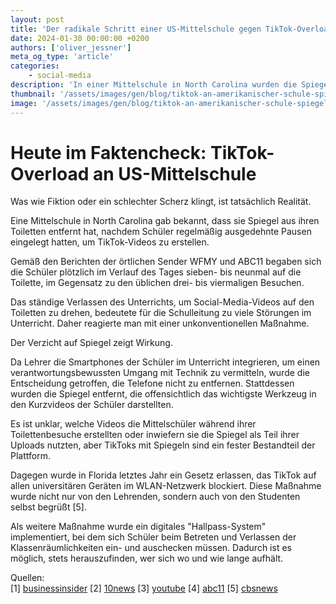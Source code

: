 ```yaml
---
layout: post
title: 'Der radikale Schritt einer US-Mittelschule gegen TikTok-Overload: Spiegel aus Toiletten verbannt!'
date: 2024-01-30 00:00:00 +0200
authors: ['oliver_jessner']
meta_og_type: 'article'
categories:
    - social-media
description: 'In einer Mittelschule in North Carolina wurden die Spiegel aus den Toiletten entfernt, nachdem Schüler begannen, ausgedehnte Pausen zu machen, um TikTok-Videos zu drehen. Die Schulleitung reagierte auf die Störung des Unterrichts, indem sie die Spiegel entfernte.'
thumbnail: '/assets/images/gen/blog/tiktok-an-amerikanischer-schule-spiegel-aus-toiletten-verbannt/header_thumbnail.webp'
image: '/assets/images/gen/blog/tiktok-an-amerikanischer-schule-spiegel-aus-toiletten-verbannt/header.webp'
---
```


# Heute im Faktencheck: TikTok-Overload an US-Mittelschule

Was wie Fiktion oder ein schlechter Scherz klingt, ist tatsächlich Realität.

Eine Mittelschule in North Carolina gab bekannt, dass sie Spiegel aus ihren Toiletten entfernt hat, nachdem Schüler regelmäßig ausgedehnte Pausen eingelegt hatten, um TikTok-Videos zu erstellen.

Gemäß den Berichten der örtlichen Sender WFMY und ABC11 begaben sich die Schüler plötzlich im Verlauf des Tages sieben- bis neunmal auf die Toilette, im Gegensatz zu den üblichen drei- bis viermaligen Besuchen.

Das ständige Verlassen des Unterrichts, um Social-Media-Videos auf den Toiletten zu drehen, bedeutete für die Schulleitung zu viele Störungen im Unterricht. Daher reagierte man mit einer unkonventionellen Maßnahme.

Der Verzicht auf Spiegel zeigt Wirkung.

Da Lehrer die Smartphones der Schüler im Unterricht integrieren, um einen verantwortungsbewussten Umgang mit Technik zu vermitteln, wurde die Entscheidung getroffen, die Telefone nicht zu entfernen. Stattdessen wurden die Spiegel entfernt, die offensichtlich das wichtigste Werkzeug in den Kurzvideos der Schüler darstellten.

Es ist unklar, welche Videos die Mittelschüler während ihrer Toilettenbesuche erstellten oder inwiefern sie die Spiegel als Teil ihrer Uploads nutzten, aber TikToks mit Spiegeln sind ein fester Bestandteil der Plattform.

Dagegen wurde in Florida letztes Jahr ein Gesetz erlassen, das TikTok auf allen universitären Geräten im WLAN-Netzwerk blockiert. Diese Maßnahme wurde nicht nur von den Lehrenden, sondern auch von den Studenten selbst begrüßt [5].

Als weitere Maßnahme wurde ein digitales "Hallpass-System" implementiert, bei dem sich Schüler beim Betreten und Verlassen der Klassenräumlichkeiten ein- und auschecken müssen. Dadurch ist es möglich, stets herauszufinden, wer sich wo und wie lange aufhält.

Quellen:  
[1] [businessinsider](https://www.businessinsider.com/middle-school-removed-bathroom-mirrors-stop-students-filming-tiktoks-2024-1)
[2] [10news](https://www.10news.com/news/fact-or-fiction/fact-or-fiction-school-removes-bathroom-mirrors-because-of-tiktok#:~:text=It's%20true.,say%20it%20did%20the%20trick.)
[3] [youtube](https://www.youtube.com/watch?v=yfKCmdf6mAY)
[4] [abc11](https://abc11.com/bathroom-mirrors-tiktok-southern-alamance-middle-school-removed/14344432/)
[5] [cbsnews](https://www.cbsnews.com/miami/news/fiu-bans-access-to-tiktok-from-internal-wifi-network/#:~:text=MIAMI%20%2D%20The%20popular%20video%20app,from%20the%20university's%20wifi%20system.)
